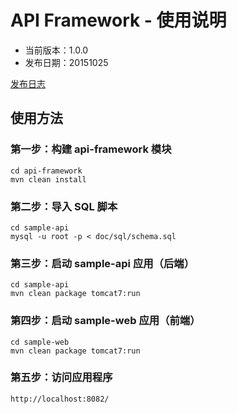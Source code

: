 # API Framework - 使用说明

- 当前版本：1.0.0
- 发布日期：20151025

[发布日志](RELEASE.md)

## 使用方法

### 第一步：构建 api-framework 模块

```
cd api-framework
mvn clean install
```

### 第二步：导入 SQL 脚本

```
cd sample-api
mysql -u root -p < doc/sql/schema.sql
```

### 第三步：启动 sample-api 应用（后端）

```
cd sample-api
mvn clean package tomcat7:run
```

### 第四步：启动 sample-web 应用（前端）

```
cd sample-web
mvn clean package tomcat7:run
```

### 第五步：访问应用程序

```
http://localhost:8082/
```
